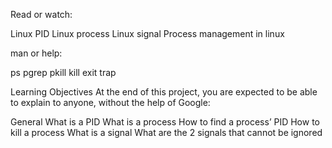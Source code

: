 Read or watch:

Linux PID
Linux process
Linux signal
Process management in linux

man or help:

ps
pgrep
pkill
kill
exit
trap

Learning Objectives
At the end of this project, you are expected to be able to explain to anyone, without the help of Google:

General
What is a PID
What is a process
How to find a process’ PID
How to kill a process
What is a signal
What are the 2 signals that cannot be ignored